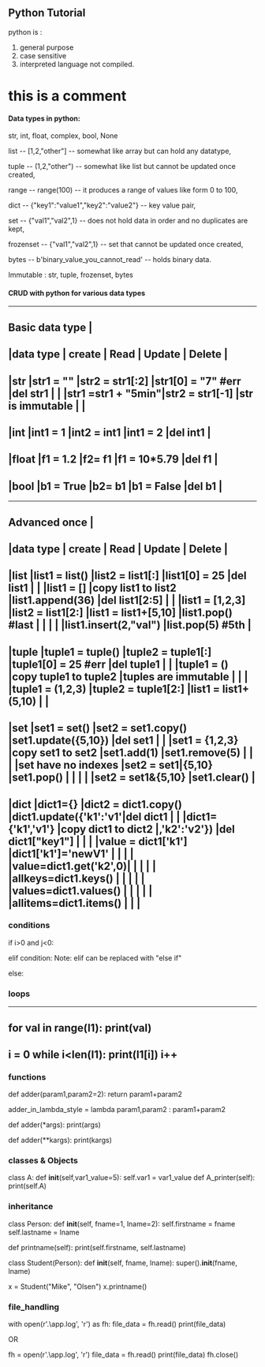 ## Python Tutorial
python is :
1. general purpose
2. case sensitive
3. interpreted language not compiled.

# this is a comment 

#### Data types in python:
str, int, float, complex, bool, None

list -- [1,2,"other"] -- somewhat like array but can hold any datatype, 

tuple -- (1,2,"other") -- somewhat like list but cannot be updated once created, 

range -- range(100) -- it produces a range of values like form 0 to 100,

dict -- {"key1":"value1","key2":"value2"} -- key value pair,

set -- {"val1","val2",1} -- does not hold data in order and no duplicates are kept, 

frozenset -- {"val1","val2",1} -- set that cannot be updated once created, 

bytes -- b'binary_value_you_cannot_read' -- holds binary data.

Immutable : str, tuple, frozenset, bytes

#### CRUD with python for various data types ######
-----------------
Basic data type | 
-----------------------------------------------------------------------------------------------------
|data type   | create            | Read                  | Update                | Delete            |
-----------------------------------------------------------------------------------------------------
|str         |str1 = ""          |str2 = str1[:2]        |str1[0] = "7" #err     |del str1           |
|            |str1 =str1 + "5min"|str2 = str1[-1]        |str is immutable       |                   |
-----------------------------------------------------------------------------------------------------
|int         |int1 = 1           |int2 = int1            |int1 = 2               |del int1           |
-----------------------------------------------------------------------------------------------------
|float       |f1 = 1.2           |f2= f1                 |f1 = 10*5.79           |del f1             | 
-----------------------------------------------------------------------------------------------------
|bool        |b1 = True          |b2= b1                 |b1 = False             |del b1             | 
-----------------------------------------------------------------------------------------------------

-----------------
Advanced once   |
-----------------------------------------------------------------------------------------------------
|data type   | create            | Read                  | Update                | Delete            |
-----------------------------------------------------------------------------------------------------
|list        |list1 = list()     |list2 = list1[:]       |list1[0] = 25          |del list1          |
|            |list1 = []         |copy list1 to list2    |list1.append(36)       |del list1[2:5]     |
|            |list1 = [1,2,3]    |list2 = list1[2:]      |list1 = list1+[5,10]   |list1.pop() #last  |
|            |                   |                       |list1.insert(2,"val")  |list.pop(5) #5th   |
-----------------------------------------------------------------------------------------------------
|tuple       |tuple1 = tuple()   |tuple2 = tuple1[:]     |tuple1[0] = 25 #err    |del tuple1         |
|            |tuple1 = ()        |copy tuple1 to tuple2  |tuples are immutable   |                   |
|            |tuple1 = (1,2,3)   |tuple2 = tuple1[2:]    |list1 = list1+(5,10)   |                   |
-----------------------------------------------------------------------------------------------------
|set         |set1 = set()       |set2 = set1.copy()     |set1.update({5,10})    |del set1           |
|            |set1 = {1,2,3}     |copy set1 to set2      |set1.add(1)            |set1.remove(5)     |
|            |                   |set have no indexes    |set2 = set1|{5,10}     |set1.pop()         |
|            |                   |                       |set2 = set1&{5,10}     |set1.clear()       |
-----------------------------------------------------------------------------------------------------
|dict        |dict1={}           |dict2 = dict1.copy()   |dict1.update({'k1':'v1'|del dict1          |
|            |dict1={'k1','v1'}  |copy dict1 to dict2    |,'k2':'v2'})           |del dict1["key1"]  |
|            |                   |value = dict1['k1']    |dict1['k1']='newV1'    |                   |
|            |                   |value=dict1.get('k2',0)|                       |                   |
|            |                   |allkeys=dict1.keys()   |                       |                   |
|            |                   |values=dict1.values()  |                       |                   |
|            |                   |allitems=dict1.items() |                       |                   |
-----------------------------------------------------------------------------------------------------

### conditions #####
if i>0 and j<0:

elif condition:
Note: elif can be replaced with "else if"

else:

### loops #####
---
for val in range(l1):
    print(val)
---
i = 0
while i<len(l1):
    print(l1[i])
    i++
---
### functions ####

def adder(param1,param2=2):
    return param1+param2

adder_in_lambda_style = lambda param1,param2 : param1+param2

def adder(*args):
    print(args)

def adder(**kargs):
    print(kargs)

### classes & Objects ###
class A:
    def __init__(self,var1_value=5):
        self.var1 = var1_value
    def A_printer(self):
        print(self.A)


### inheritance ###
class Person:
  def __init__(self, fname=1, lname=2):
    self.firstname = fname
    self.lastname = lname

  def printname(self):
    print(self.firstname, self.lastname)

class Student(Person):
  def __init__(self, fname, lname):
  	super().__init__(fname, lname)

x = Student("Mike", "Olsen")
x.printname()

### file_handling ###

with open(r'.\app.log', 'r') as fh:
    file_data = fh.read()
    print(file_data)

OR 

fh = open(r'.\app.log', 'r')
file_data = fh.read()
print(file_data)
fh.close()
